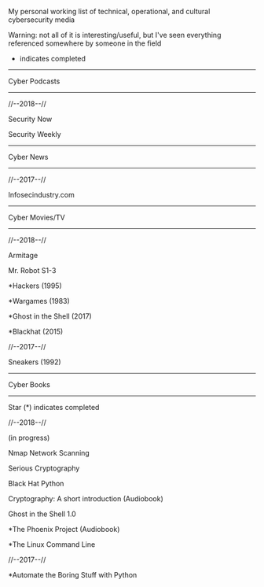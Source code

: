 My personal working list of technical, operational, and cultural cybersecurity media

Warning: not all of it is interesting/useful, but I've seen everything referenced somewhere by someone in the field 

* indicates completed

------------------

Cyber Podcasts

------------------

//--2018--// 

Security Now

Security Weekly

------------------

Cyber News

------------------

//--2017--//

Infosecindustry.com

------------------

Cyber Movies/TV

------------------

//--2018--//

Armitage

Mr. Robot S1-3

*Hackers (1995)

*Wargames (1983)

*Ghost in the Shell (2017)

*Blackhat (2015)

//--2017--//

Sneakers (1992)

------------------

Cyber Books

------------------

Star (*) indicates completed

//--2018--//

(in progress)

Nmap Network Scanning

Serious Cryptography

Black Hat Python

Cryptography: A short introduction (Audiobook)

Ghost in the Shell 1.0

*The Phoenix Project (Audiobook)

*The Linux Command Line

//--2017--//

*Automate the Boring Stuff with Python
